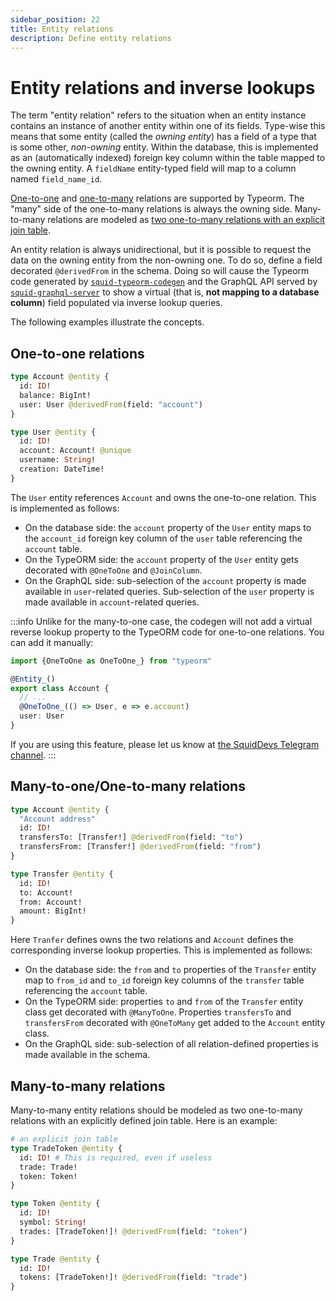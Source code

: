 ```yaml
---
sidebar_position: 22
title: Entity relations
description: Define entity relations
---
```


# Entity relations and inverse lookups

The term "entity relation" refers to the situation when an entity instance contains an instance of another entity within one of its fields. Type-wise this means that some entity (called the _owning entity_) has a field of a type that is some other, _non-owning_ entity. Within the database, this is implemented as an (automatically indexed) foreign key column within the table mapped to the owning entity. A `fieldName` entity-typed field will map to a column named `field_name_id`.

[One-to-one](https://github.com/typeorm/typeorm/blob/master/docs/one-to-one-relations.md) and [one-to-many](https://github.com/typeorm/typeorm/blob/master/docs/many-to-one-one-to-many-relations.md) relations are supported by Typeorm. The "many" side of the one-to-many relations is always the owning side. Many-to-many relations are modeled as [two one-to-many relations with an explicit join table](#many-to-many-relations).

An entity relation is always unidirectional, but it is possible to request the data on the owning entity from the non-owning one. To do so, define a field decorated `@derivedFrom` in the schema. Doing so will cause the Typeorm code generated by [`squid-typeorm-codegen`](/store/postgres/schema-file/#typeorm-codegen) and the GraphQL API served by [`squid-graphql-server`](/sdk/reference/graphql-server/overview/) to show a virtual (that is, **not mapping to a database column**) field populated via inverse lookup queries.

The following examples illustrate the concepts.

## One-to-one relations

```graphql
type Account @entity {
  id: ID!
  balance: BigInt!
  user: User @derivedFrom(field: "account")
}

type User @entity {
  id: ID!
  account: Account! @unique
  username: String!
  creation: DateTime!
}
```

The `User` entity references `Account` and owns the one-to-one relation. This is implemented as follows:
- On the database side: the `account` property of the `User` entity maps to the `account_id` foreign key column of the `user` table referencing the `account` table.
- On the TypeORM side: the `account` property of the `User` entity gets decorated with `@OneToOne` and `@JoinColumn`.
- On the GraphQL side: sub-selection of the `account` property is made available in `user`-related queries. Sub-selection of the `user` property is made available in `account`-related queries.

:::info
Unlike for the many-to-one case, the codegen will not add a virtual reverse lookup property to the TypeORM code for one-to-one relations. You can add it manually:
```typescript title=src/model/generated/account.model.ts
import {OneToOne as OneToOne_} from "typeorm"

@Entity_()
export class Account {
  // ...
  @OneToOne_(() => User, e => e.account)
  user: User
}
```
If you are using this feature, please let us know at [the SquidDevs Telegram channel](https://t.me/HydraDevs).
:::

## Many-to-one/One-to-many relations

```graphql
type Account @entity {
  "Account address"
  id: ID!
  transfersTo: [Transfer!] @derivedFrom(field: "to")
  transfersFrom: [Transfer!] @derivedFrom(field: "from")
}

type Transfer @entity {
  id: ID!
  to: Account!
  from: Account!
  amount: BigInt! 
}
```

Here `Tranfer` defines owns the two relations and `Account` defines the corresponding inverse lookup properties. This is implemented as follows:
- On the database side: the `from` and `to` properties of the `Transfer` entity map to `from_id` and `to_id` foreign key columns of the `transfer` table referencing the `account` table.
- On the TypeORM side: properties `to` and `from` of the `Transfer` entity class get decorated with `@ManyToOne`. Properties `transfersTo` and `transfersFrom` decorated with `@OneToMany` get added to the `Account` entity class.
- On the GraphQL side: sub-selection of all relation-defined properties is made available in the schema.

## Many-to-many relations

Many-to-many entity relations should be modeled as two one-to-many relations with an explicitly defined join table. 
Here is an example:

```graphql
# an explicit join table 
type TradeToken @entity {
  id: ID! # This is required, even if useless
  trade: Trade!
  token: Token! 
}

type Token @entity {
  id: ID!
  symbol: String!
  trades: [TradeToken!]! @derivedFrom(field: "token")    
}

type Trade @entity {
  id: ID!
  tokens: [TradeToken!]! @derivedFrom(field: "trade")
}
```
